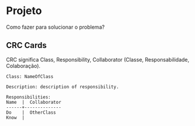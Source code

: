 # Projeto

Como fazer para solucionar o problema?

## CRC Cards

CRC significa Class, Responsibility, Collaborator \(Classe, Responsabilidade, Colaboração\).

```
Class: NameOfClass

Description: description of responsibility.

Responsibilities:
Name  |  Collaborator
------+--------------
Do    |  OtherClass
Know  |
```



